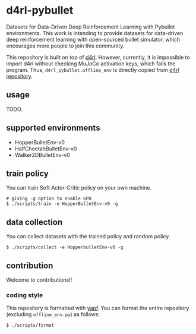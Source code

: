 # d4rl-pybullet
Datasets for Data-Driven Deep Reinforcement Learning with Pybullet environments.
This work is intending to provide datasets for data-driven deep reinforcement learning with open-sourced bullet simulator, which encourages more people to join this community.

This repository is built on top of [d4rl](https://github.com/rail-berkeley/d4rl).
However, currently, it is impossible to import d4rl without checking MuJoCo activation keys, which fails the program.
Thus, `d4rl_pybullet.offline_env` is directly copied from [d4rl repository](https://github.com/rail-berkeley/d4rl/blob/1899859e3ebdac8f587abbe9cb1663761be69141/d4rl/offline_env.py).

## usage
TODO.

## supported environments
- HopperBulletEnv-v0
- HalfCheetahBulletEnv-v0
- Walker2DBulletEnv-v0

## train policy
You can train Soft Actor-Critic policy on your own machine.
```
# giving -g option to enable GPU
$ ./scripts/train -e HopperBulletEnv-v0 -g
```

## data collection
You can collect datasets with the trained policy and random policy.
```
$ ./scripts/collect -e HopperbulletEnv-v0 -g
```

## contribution
Welcome to contributions!!

### coding style
This repository is formatted with [yapf](https://github.com/google/yapf).
You can format the entire repository (excluding `offline_env.py`) as follows:
```
$ ./scripts/format
```
